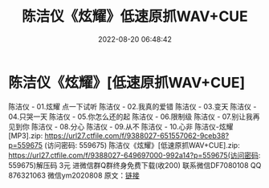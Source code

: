 ﻿---
title: 陈洁仪《炫耀》低速原抓WAV+CUE
date: 2022-08-20 06:48:42
categories: 新碟专辑、稀有等精品
tags: 华语中文
---
# 陈洁仪《炫耀》[低速原抓WAV+CUE]

陈洁仪 - 01.炫耀
点一下试听
陈洁仪 - 02.我真的爱错
陈洁仪 - 03.变天
陈洁仪 - 04.只哭一天
陈洁仪 - 05.你怎么还的起
陈洁仪 - 06.限制级
陈洁仪 - 07.别让我再见到你
陈洁仪 - 08.分心
陈洁仪 - 09.从不
陈洁仪 - 10.心非
陈洁仪-炫耀[MP3].zip: https://url27.ctfile.com/f/9388027-651557062-9ceb38?p=559675
(访问密码: 559675)
陈洁仪《炫耀》[低速原抓WAV+CUE].zip: https://url27.ctfile.com/f/9388027-649697000-992a14?p=559675(访问密码:
559675)解压码 3元
进微信群Q群终身免费下载(收200)
联系微信DF7080108 QQ 876321063
微信ym2020808
原文：[链接](https://blog.sina.com.cn/s/blog_1647c7e7601030yyv.html)